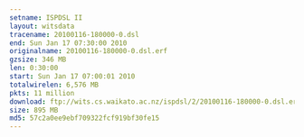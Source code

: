 ```yaml
---
setname: ISPDSL II
layout: witsdata
tracename: 20100116-180000-0.dsl
end: Sun Jan 17 07:30:00 2010
originalname: 20100116-180000-0.dsl.erf
gzsize: 346 MB
len: 0:30:00
start: Sun Jan 17 07:00:01 2010
totalwirelen: 6,576 MB
pkts: 11 million
download: ftp://wits.cs.waikato.ac.nz/ispdsl/2/20100116-180000-0.dsl.erf.gz
size: 895 MB
md5: 57c2a0ee9ebf709322fcf919bf30fe15
---
```

